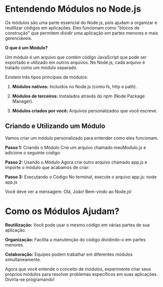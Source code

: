 # Entendendo Módulos no Node.js

Os módulos são uma parte essencial do Node.js, pois ajudam a organizar e reutilizar códigos em aplicações. Eles funcionam como "blocos de construção" que permitem dividir uma aplicação em partes menores e mais gerenciáveis.

**O que é um Módulo?**

Um módulo é um arquivo que contém código JavaScript que pode ser exportado e utilizado em outros arquivos. No Node.js, cada arquivo é tratado como um módulo separado.

Existem três tipos principais de módulos:

1. **Módulos nativos:** Incluídos no Node.js (como fs, http e path).

2. **Módulos de terceiros:** Instalados através do npm (Node Package Manager).

3. **Módulos criados por você:** Arquivos personalizados que você escreve.

## Criando e Utilizando um Módulo

Vamos criar um módulo personalizado para entender como eles funcionam.

**Passo 1:** Criando o Módulo
Crie um arquivo chamado meuModulo.js e adicione o seguinte código:

**Passo 2:** Usando o Módulo
Agora crie outro arquivo chamado app.js e importe o módulo que acabamos de criar:

**Passo 3:** Executando o Código
No terminal, execute o arquivo app.js: node app.js

Você deve ver a mensagem: Olá, João! Bem-vindo ao Node.js!

# Como os Módulos Ajudam?

**Reutilização:** Você pode usar o mesmo código em várias partes de sua aplicação.

**Organização:** Facilita a manutenção do código dividindo-o em partes menores.

**Colaboração:** Equipes podem trabalhar em diferentes módulos simultaneamente.

Agora que você entende o conceito de módulos, experimente criar seus próprios módulos para resolver problemas específicos em suas aplicações. Divirta-se programando!

